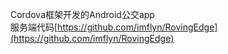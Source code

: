 Cordova框架开发的Android公交app
</br>
服务端代码[https://github.com/imflyn/RovingEdge](https://github.com/imflyn/RovingEdge)
